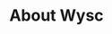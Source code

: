 ---
layout: kbcoll
title:  "About Wysc"
cat:
  - ['legal', 'Legal', 'Learn more about us and contact Wysc for any inquiries you need! We are here to answer your questions.']
  - ['brand', 'Brand & Attributions', 'Wysc maintains a strong brand identity and integrity. Find out how we approach design challenges and brand meaning.']
  - ['dev', 'Developers/API', 'Our documentation and API center for the technology that makes Wysc possible. Integrate Wysc into your product!']
---